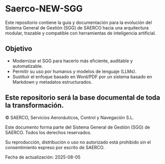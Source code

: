 # Saerco-NEW-SGG

Este repositorio contiene la guía y documentación para la evolución del Sistema General de Gestión (SGG) de SAERCO hacia una arquitectura modular, trazable y compatible con herramientas de inteligencia artificial.

## Objetivo

- Modernizar el SGG para hacerlo más eficiente, auditable y automatizable.
- Permitir su uso por humanos y modelos de lenguaje (LLMs).
- Sustituir el enfoque basado en Word/PDF por un sistema basado en Markdown y metadatos estructurados.

Este repositorio será la base documental de toda la transformación.
---
© SAERCO, Servicios Aeronáuticos, Control y Navegación S.L.

Este documento forma parte del Sistema General de Gestión (SGG) de SAERCO. Todos los derechos reservados.

Su reproducción, distribución o uso no autorizado está prohibido sin el consentimiento expreso por escrito de SAERCO.

Fecha de actualización: 2025-08-05
